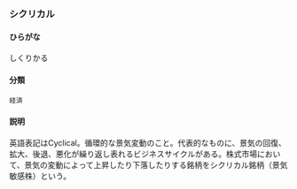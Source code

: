 <div style="display:none;">

## [あ行](securities-terms?id=あ行)
## [か行](securities-terms?id=か行)
## [さ行](securities-terms?id=さ行)

</div>

### シクリカル

#### ひらがな

しくりかる

#### 分類

`経済`

#### 説明

英語表記はCyclical。循環的な景気変動のこと。代表的なものに、景気の回復、拡大、後退、悪化が繰り返し表れるビジネスサイクルがある。株式市場において、景気の変動によって上昇したり下落したりする銘柄をシクリカル銘柄（景気敏感株）という。

<div style="display:none;">

## [た行](securities-terms?id=た行)
## [な行](securities-terms?id=な行)
## [は行](securities-terms?id=は行)
## [ま行](securities-terms?id=ま行)
## [や行](securities-terms?id=や行)
## [ら行](securities-terms?id=ら行)
## [わ行](securities-terms?id=わ行)
## [英数字・記号](securities-terms?id=英数字・記号)

</div>

